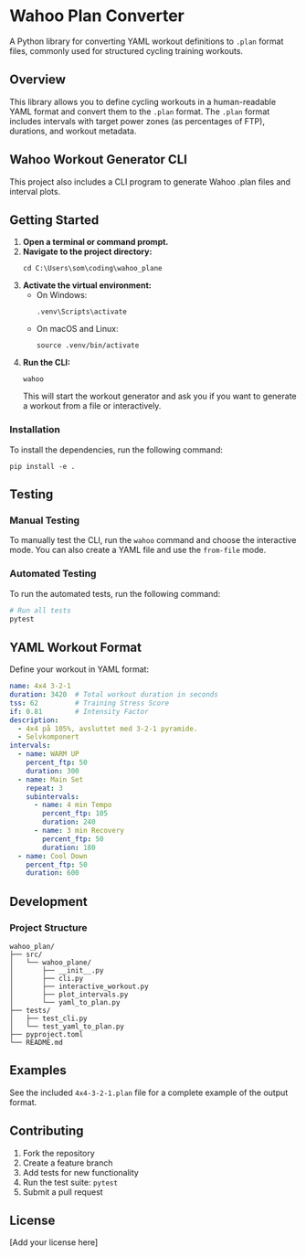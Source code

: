 # Wahoo Plan Converter

A Python library for converting YAML workout definitions to `.plan` format files, commonly used for structured cycling training workouts.

## Overview

This library allows you to define cycling workouts in a human-readable YAML format and convert them to the `.plan` format. The `.plan` format includes intervals with target power zones (as percentages of FTP), durations, and workout metadata.

## Wahoo Workout Generator CLI

This project also includes a CLI program to generate Wahoo .plan files and interval plots.

## Getting Started

1.  **Open a terminal or command prompt.**
2.  **Navigate to the project directory:**
    ```
    cd C:\Users\som\coding\wahoo_plane
    ```
3.  **Activate the virtual environment:**
    *   On Windows:
        ```
        .venv\Scripts\activate
        ```
    *   On macOS and Linux:
        ```
        source .venv/bin/activate
        ```
4.  **Run the CLI:**
    ```
    wahoo
    ```
    This will start the workout generator and ask you if you want to generate a workout from a file or interactively.

### Installation

To install the dependencies, run the following command:

```
pip install -e .
```

## Testing

### Manual Testing

To manually test the CLI, run the `wahoo` command and choose the interactive mode. You can also create a YAML file and use the `from-file` mode.

### Automated Testing

To run the automated tests, run the following command:

```bash
# Run all tests
pytest
```

## YAML Workout Format

Define your workout in YAML format:

```yaml
name: 4x4 3-2-1
duration: 3420  # Total workout duration in seconds
tss: 62         # Training Stress Score
if: 0.81        # Intensity Factor
description:
  - 4x4 på 105%, avsluttet med 3-2-1 pyramide.
  - Selvkomponert
intervals:
  - name: WARM UP
    percent_ftp: 50
    duration: 300
  - name: Main Set
    repeat: 3
    subintervals:
      - name: 4 min Tempo
        percent_ftp: 105
        duration: 240
      - name: 3 min Recovery
        percent_ftp: 50
        duration: 180
  - name: Cool Down
    percent_ftp: 50
    duration: 600
```

## Development

### Project Structure

```
wahoo_plan/
├── src/
│   └── wahoo_plane/
│       ├── __init__.py
│       ├── cli.py
│       ├── interactive_workout.py
│       ├── plot_intervals.py
│       └── yaml_to_plan.py
├── tests/
│   ├── test_cli.py
│   └── test_yaml_to_plan.py
├── pyproject.toml
└── README.md
```

## Examples

See the included `4x4-3-2-1.plan` file for a complete example of the output format.

## Contributing

1. Fork the repository
2. Create a feature branch
3. Add tests for new functionality
4. Run the test suite: `pytest`
5. Submit a pull request

## License

[Add your license here]
